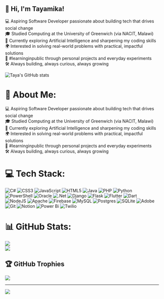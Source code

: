 ## 👋 Hi, I'm Tayamika!

💻 Aspiring Software Developer passionate about building tech that drives social change<br/>
🎓 Studied Computing at the University of Greenwich (via NACIT, Malawi)<br/>
🤖 Currently exploring Artificial Intelligence and sharpening my coding skills<br/>
🌍 Interested in solving real-world problems with practical, impactful solutions<br/>
🌱 #learninginpublic through personal projects and everyday experiments<br/>
🛠️ Always building, always curious, always growing<br/>

![Taya's GitHub stats](https://github-readme-stats.vercel.app/api?username=Taya2125&show_icons=true)

# 💫 About Me:
💻 Aspiring Software Developer passionate about building tech that drives social change<br>🎓 Studied Computing at the University of Greenwich (via NACIT, Malawi)<br>🤖 Currently exploring Artificial Intelligence and sharpening my coding skills<br>🌍 Interested in solving real-world problems with practical, impactful solutions<br>🌱 #learninginpublic through personal projects and everyday experiments<br>🛠️ Always building, always curious, always growing


# 💻 Tech Stack:
![C#](https://img.shields.io/badge/c%23-%23239120.svg?style=flat-square&logo=csharp&logoColor=white) ![CSS3](https://img.shields.io/badge/css3-%231572B6.svg?style=flat-square&logo=css3&logoColor=white) ![JavaScript](https://img.shields.io/badge/javascript-%23323330.svg?style=flat-square&logo=javascript&logoColor=%23F7DF1E) ![HTML5](https://img.shields.io/badge/html5-%23E34F26.svg?style=flat-square&logo=html5&logoColor=white) ![Java](https://img.shields.io/badge/java-%23ED8B00.svg?style=flat-square&logo=openjdk&logoColor=white) ![PHP](https://img.shields.io/badge/php-%23777BB4.svg?style=flat-square&logo=php&logoColor=white) ![Python](https://img.shields.io/badge/python-3670A0?style=flat-square&logo=python&logoColor=ffdd54) ![PowerShell](https://img.shields.io/badge/PowerShell-%235391FE.svg?style=flat-square&logo=powershell&logoColor=white) ![Oracle](https://img.shields.io/badge/Oracle-F80000?style=flat-square&logo=oracle&logoColor=white) ![.Net](https://img.shields.io/badge/.NET-5C2D91?style=flat-square&logo=.net&logoColor=white) ![Django](https://img.shields.io/badge/django-%23092E20.svg?style=flat-square&logo=django&logoColor=white) ![Flask](https://img.shields.io/badge/flask-%23000.svg?style=flat-square&logo=flask&logoColor=white) ![Flutter](https://img.shields.io/badge/Flutter-%2302569B.svg?style=flat-square&logo=Flutter&logoColor=white) ![Dart](https://img.shields.io/badge/dart-%230175C2.svg?style=flat-square&logo=dart&logoColor=white) ![NodeJS](https://img.shields.io/badge/node.js-6DA55F?style=flat-square&logo=node.js&logoColor=white) ![Apache](https://img.shields.io/badge/apache-%23D42029.svg?style=flat-square&logo=apache&logoColor=white) ![Firebase](https://img.shields.io/badge/firebase-a08021?style=flat-square&logo=firebase&logoColor=ffcd34) ![MySQL](https://img.shields.io/badge/mysql-4479A1.svg?style=flat-square&logo=mysql&logoColor=white) ![Postgres](https://img.shields.io/badge/postgres-%23316192.svg?style=flat-square&logo=postgresql&logoColor=white) ![SQLite](https://img.shields.io/badge/sqlite-%2307405e.svg?style=flat-square&logo=sqlite&logoColor=white) ![Adobe](https://img.shields.io/badge/adobe-%23FF0000.svg?style=flat-square&logo=adobe&logoColor=white) ![Git](https://img.shields.io/badge/git-%23F05033.svg?style=flat-square&logo=git&logoColor=white) ![Notion](https://img.shields.io/badge/Notion-%23000000.svg?style=flat-square&logo=notion&logoColor=white) ![Power Bi](https://img.shields.io/badge/power_bi-F2C811?style=flat-square&logo=powerbi&logoColor=black) ![Twilio](https://img.shields.io/badge/Twilio-F22F46?style=flat-square&logo=Twilio&logoColor=white)
# 📊 GitHub Stats:
![](https://nirzak-streak-stats.vercel.app/?user=Taya2125&theme=shadow_blue&hide_border=false)<br/>
![](https://github-readme-stats.vercel.app/api/top-langs/?username=Taya2125&theme=shadow_blue&hide_border=false&include_all_commits=false&count_private=false&layout=compact)

## 🏆 GitHub Trophies
![](https://github-profile-trophy.vercel.app/?username=Taya2125&theme=radical&no-frame=false&no-bg=true&margin-w=4)

---
[![](https://visitcount.itsvg.in/api?id=Taya2125&icon=6&color=2)](https://visitcount.itsvg.in)

<!-- Proudly created with GPRM ( https://gprm.itsvg.in ) -->
